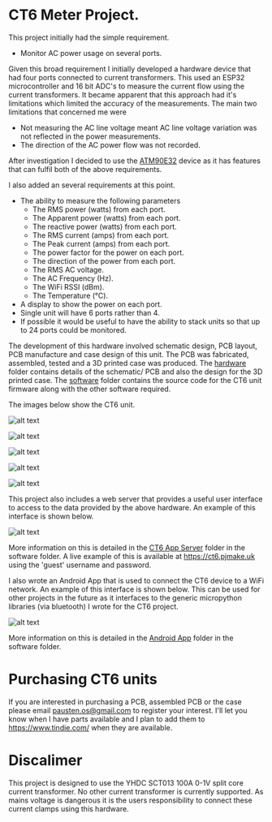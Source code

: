 # CT6 Meter Project.
This project initially had the simple requirement.

- Monitor AC power usage on several ports.

Given this broad requirement I initially developed a hardware device that had
four ports connected to current transformers. This used an ESP32 microcontroller
and 16 bit ADC's to measure the current flow using the current transformers.
It became apparent that this approach had it's limitations which limited the
accuracy of the measurements. The main two limitations that concerned me were

- Not measuring the AC line voltage meant AC line voltage variation was not
  reflected in the power measurements.
- The direction of the AC power flow was not recorded.

After investigation I decided to use the [ATM90E32](https://www.microchip.com/en-us/product/ATM90E32AS) device as it has features that can fulfil both of the above requirements.

I also added an several requirements at this point.

- The ability to measure the following parameters
    - The RMS power (watts) from each port.
    - The Apparent power (watts) from each port.
    - The reactive power (watts) from each port.
    - The RMS current (amps) from each port.
    - The Peak current (amps) from each port.
    - The power factor for the power on each port.
    - The direction of the power from each port.
    - The RMS AC voltage.
    - The AC Frequency (Hz).
    - The WiFi RSSI (dBm).
    - The Temperature (°C).
- A display to show the power on each port.
- Single unit will have 6 ports rather than 4.
- If possible it would be useful to have the ability to stack units so that up to 24 ports could be monitored.

The development of this hardware involved schematic design, PCB layout, PCB manufacture and case design of this unit. The PCB was fabricated, assembled, tested and a 3D printed case was produced. The [hardware](hardware) folder contains details of the schematic/ PCB and  also the design for the 3D printed case. The [software](software) folder contains the source code for the CT6 unit firmware along with the other software required.

The images below show the CT6 unit.

![alt text](images/ct6.jpg "CT6 Unit")

![alt text](images/all_parts.jpg "CT6 Parts")

![alt text](images/pcb_with_display_on.jpg "CT6 PCB With Display Power On")

![alt text](images/pcb_with_display.jpg "CT6 PCB With Display Power Off")

![alt text](images/pcb.jpg "CT6 PCB")

This project also includes a web server that provides a useful user interface to access to the data provided by the above hardware. An example of this interface is shown below.

![alt text](software/ct6_app_server/images/ct6_dash.png "ct6_dash")

More information on this is detailed in the [CT6 App Server](software/ct6_app_server) folder in the software folder. A live example of this is available at https://ct6.pjmake.uk using the 'guest' username and password.

I also wrote an Android App that is used to connect the CT6 device to a WiFi network. An example of this interface is shown below. This can be used for other projects in the future as it interfaces to the generic micropython libraries (via bluetooth) I wrote for the CT6 project.

![alt text](software/Android_App/images/1.jpg "ct6_dash")

More information on this is detailed in the [Android App](software/Android_App/README.md) folder in the software folder.

# Purchasing CT6 units
If you are interested in purchasing a PCB, assembled PCB or the case please email pausten.os@gmail.com to
register your interest. I'll let you know when I have parts available and I plan to add them to https://www.tindie.com/ when they are available.

# Discalimer
This project is designed to use the YHDC SCT013 100A 0-1V split core current transformer. No other current transformer is currently supported. As mains voltage is dangerous it is the users responsibility to connect these current clamps using this hardware.
